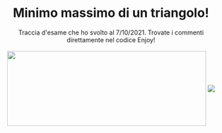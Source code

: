 <!-- 
Pls don't copy my internal workings there can only be one iz2rpn in this world...
-->

<body>
<div align="center">
  <h1>Minimo massimo di un triangolo!</h1>
  <div>Traccia d'esame che ho svolto al 7/10/2021. Trovate i commenti direttamente nel codice Enjoy!</div>
<br>
<div align="center">
  <a href="https://github.com/Pepyn0/github-readme-stats"><img width=450 height=170 align="center" src="https://github-readme-stats.vercel.app/api?username=iz2rpn&theme=midnight-purple&show_icons=true&title_color=58a6ff&icon_color=58a6ff&bg_color=0d1117&hide_border=true" /></a>
  <a href="https://github.com/Pepyn0/github-readme-stats"><img align="center" src="https://github-readme-stats.vercel.app/api/top-langs/?username=iz2rpn&theme=midnight-purple&layout=compact&title_color=58a6ff&icon_color=58a6ff&bg_color=0d1117&hide_border=true" /></a>
</div>
<br>

